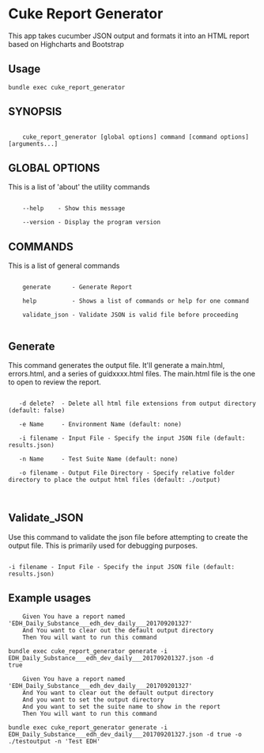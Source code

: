 Cuke Report Generator
=====================

This app takes cucumber JSON output and formats it into an HTML report based on Highcharts and Bootstrap 

Usage
------------------
<code>bundle exec cuke_report_generator</code>

SYNOPSIS
------------------

<code>
    cuke_report_generator [global options] command [command options] [arguments...]
</code>

GLOBAL OPTIONS
------------------
This is a list of 'about' the utility commands

<code>
    --help    - Show this message<br>
    --version - Display the program version
</code>

COMMANDS
------------------
This is a list of general commands

<code>
    generate      - Generate Report<br>
    help          - Shows a list of commands or help for one command<br>
    validate_json - Validate JSON is valid file before proceeding<br>
</code> 

Generate
------------------
This command generates the output file.  It'll generate a main.html, errors.html, and a series of guidxxxx.html files.  The main.html file is the one to open to review the report.

<code>
   -d delete?  - Delete all html file extensions from output directory (default: false)<br>
   -e Name     - Environment Name (default: none)<br>
   -i filename - Input File - Specify the input JSON file (default: results.json)<br>
   -n Name     - Test Suite Name (default: none)<br>
   -o filename - Output File Directory - Specify relative folder directory to place the output html files (default: ./output)<br>
   </code>
   
Validate_JSON
------------------
Use this command to validate the json file before attempting to create the output file.  This is primarily used for debugging purposes.

<code>
-i filename - Input File - Specify the input JSON file (default: results.json)
</code>   

Example usages
------------------
```feature
    Given You have a report named 'EDH_Daily_Substance___edh_dev_daily___201709201327'
    And You want to clear out the default output directory
    Then You will want to run this command
```
<code>bundle exec cuke_report_generator generate -i EDH_Daily_Substance___edh_dev_daily___201709201327.json -d true</code>



```*.feature
    Given You have a report named 'EDH_Daily_Substance___edh_dev_daily___201709201327'
    And You want to clear out the default output directory
    And you want to set the output directory
    And you want to set the suite name to show in the report
    Then You will want to run this command
```
<code>bundle exec cuke_report_generator generate -i EDH_Daily_Substance___edh_dev_daily___201709201327.json -d true -o ./testoutput -n 'Test EDH'</code>